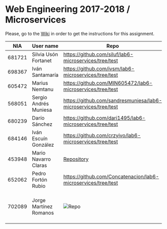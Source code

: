 # Web Engineering 2017-2018 / Microservices
Please, go to the [Wiki](https://github.com/UNIZAR-30246-WebEngineering/lab6-microservices/wiki) in order to get the instructions for this assignment.

NIA    | User name | Repo | Improvement | Score
-------|-----------|------|-------------|--------
681721 | Silvia Usón Fortanet |https://github.com/siluf/lab6-microservices/tree/test | |
698367 | Iván Santamaría | https://github.com/ivsm/lab6-microservices/tree/test | |
605472 | Marius Nemtanu | https://github.com/MIN605472/lab6-microservices/tree/test | |
568051 | Sergio Andrés Muniesa | https://github.com/sandresmuniesa/lab6-microservices/tree/test | |
680239 | Darío Sánchez | https://github.com/dari1495/lab6-microservices/tree/test | |
684146| Iván Escuín González | https://github.com/crzyivo/lab6-microservices/tree/test | |
453948 | Mario Navarro Claras | [Repository](https://github.com/mnclaras/lab6-microservices/tree/test) | |
652062| Pedro Fortón Rubio | https://github.com/Concatenacion/lab6-microservices/tree/test | |
702089 | Jorge Martínez Romanos | ![Repo](https://github.com/jmromanos/lab6-microservices/tree/test) | Proposal: Retry failed petitions to avoid error message |
